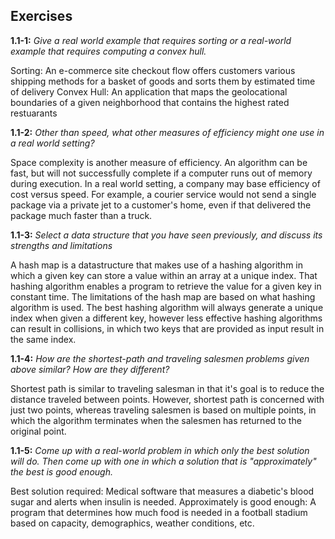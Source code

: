 ## Exercises

**1.1-1:** *Give a real world example that requires sorting or a real-world example that requires computing a convex hull.*

Sorting: An e-commerce site checkout flow offers customers various shipping methods for a basket of goods and sorts them by estimated time of delivery
Convex Hull: An application that maps the geolocational boundaries of a given neighborhood that contains the highest rated restuarants

**1.1-2:** *Other than speed, what other measures of efficiency might one use in a real world setting?*

Space complexity is another measure of efficiency. An algorithm can be fast, but will not successfully complete if a computer runs out of memory during execution.
In a real world setting, a company may base efficiency of cost versus speed. For example, a courier service would not send a single package via a private jet to a customer's home, even if that delivered the package much faster than a truck.

**1.1-3:** *Select a data structure that you have seen previously, and discuss its strengths and limitations*

A hash map is a datastructure that makes use of a hashing algorithm in which a given key can store a value within an array at a unique index. That hashing algorithm enables a program to retrieve the value for a given key in constant time. The limitations of the hash map are based on what hashing algorithm is used. The best hashing algorithm will always generate a unique index when given a different key, however less effective hashing algorithms can result in collisions, in which two keys that are provided as input result in the same index.

**1.1-4:** *How are the shortest-path and traveling salesmen problems given above similar? How are they different?*

Shortest path is similar to traveling salesman in that it's goal is to reduce the distance traveled between points. However, shortest path is concerned with just two points, whereas traveling salesmen is based on multiple points, in which the algorithm terminates when the salesmen has returned to the original point.

**1.1-5:** *Come up with a real-world problem in which only the best solution will do. Then come up with one in which a solution that is "approximately" the best is good enough.*

Best solution required: Medical software that measures a diabetic's blood sugar and alerts when insulin is needed.
Approximately is good enough: A program that determines how much food is needed in a football stadium based on capacity, demographics, weather conditions, etc.
